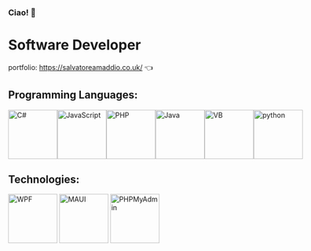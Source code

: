### Ciao! 👋

# Software Developer

portfolio: https://salvatoreamaddio.co.uk/ 👈

## Programming Languages:

<div style='display:flex'>
<img src="https://salvatoreamaddio.co.uk/img/csharp.png" alt="C#" width="100" height="100">
<img src="https://salvatoreamaddio.co.uk/img/js.png" alt="JavaScript" width="100" height="100">
<img src="https://salvatoreamaddio.co.uk/img/php.png" alt="PHP" width="100" height="100">
<img src="https://salvatoreamaddio.co.uk/img/java.png" alt="Java" width="100" height="100">
<img src="https://salvatoreamaddio.co.uk/img/vb.png" alt="VB" width="100" height="100">
<img src="https://salvatoreamaddio.co.uk/img/python.png" alt="python" width="100" height="100">
</div>

## Technologies:
<img src="https://salvatoreamaddio.co.uk/img/wpf.png" alt="WPF" width="100" height="100">
<img src="https://salvatoreamaddio.co.uk/img/maui.png" alt="MAUI" width="100" height="100">
<img src="https://salvatoreamaddio.co.uk/img/phpmyadmin.png" alt="PHPMyAdmin" width="100" height="100">
